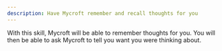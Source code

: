 ```yaml
---
description: Have Mycroft remember and recall thoughts for you
---
```

With this skill, Mycroft will be able to remember thoughts for you. You will then be able to ask Mycroft to tell you want you were thinking about.
